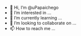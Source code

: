 - 👋 Hi, I’m @uPapaichego
- 👀 I’m interested in ...
- 🌱 I’m currently learning ...
- 💞️ I’m looking to collaborate on ...
- 📫 How to reach me ...

<!---
uPapaichego/uPapaichego is a ✨ special ✨ repository because its `README.md` (this file) appears on your GitHub profile.
You can click the Preview link to take a look at your changes.
--->

